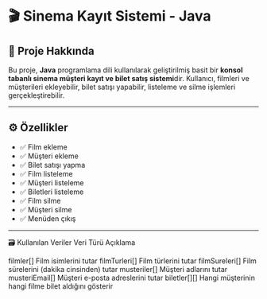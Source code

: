 # 🎬 Sinema Kayıt Sistemi - Java

## 📌 Proje Hakkında

Bu proje, **Java** programlama dili kullanılarak geliştirilmiş basit bir **konsol tabanlı sinema müşteri kayıt ve bilet satış sistemi**dir.
Kullanıcı, filmleri ve müşterileri ekleyebilir, bilet satışı yapabilir, listeleme ve silme işlemleri gerçekleştirebilir.

---

## ⚙️ Özellikler

- ✅ Film ekleme
- ✅ Müşteri ekleme
- ✅ Bilet satışı yapma
- ✅ Film listeleme
- ✅ Müşteri listeleme
- ✅ Biletleri listeleme
- ✅ Film silme
- ✅ Müşteri silme
- ✅ Menüden çıkış

------------------------        -----------------------------

🗃️ Kullanılan Veriler
Veri Türü	Açıklama

filmler[]	            Film isimlerini tutar
filmTurleri[]	        Film türlerini tutar
filmSureleri[]	      Film sürelerini (dakika cinsinden) tutar
musteriler[]	        Müşteri adlarını tutar
musteriEmail[]	      Müşteri e-posta adreslerini tutar
biletler[][]	        Hangi müşterinin hangi filme bilet aldığını gösterir
